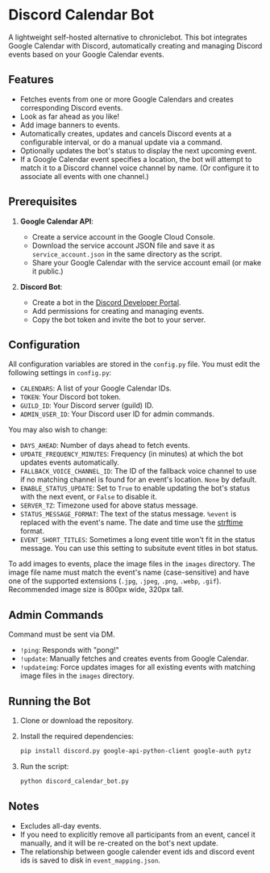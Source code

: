 # Discord Calendar Bot

A lightweight self-hosted alternative to chroniclebot. This bot integrates Google Calendar with Discord, automatically creating and managing Discord events based on your Google Calendar events. 

## Features

- Fetches events from one or more Google Calendars and creates corresponding Discord events.
- Look as far ahead as you like!
- Add image banners to events.
- Automatically creates, updates and cancels Discord events at a configurable interval, or do a manual update via a command.
- Optionally updates the bot's status to display the next upcoming event.
- If a Google Calendar event specifies a location, the bot will attempt to match it to a Discord channel voice channel by name. (Or configure it to associate all events with one channel.)

## Prerequisites

1. **Google Calendar API**:
   - Create a service account in the Google Cloud Console.
   - Download the service account JSON file and save it as `service_account.json` in the same directory as the script.
   - Share your Google Calendar with the service account email (or make it public.)

2. **Discord Bot**:
   - Create a bot in the [Discord Developer Portal](https://discord.com/developers/applications).
   - Add permissions for creating and managing events.
   - Copy the bot token and invite the bot to your server.

## Configuration

All configuration variables are stored in the `config.py` file. You must edit the following settings in `config.py`:

- `CALENDARS`: A list of your Google Calendar IDs.
- `TOKEN`: Your Discord bot token.
- `GUILD_ID`: Your Discord server (guild) ID.
- `ADMIN_USER_ID`: Your Discord user ID for admin commands.

You may also wish to change:

- `DAYS_AHEAD`: Number of days ahead to fetch events.
- `UPDATE_FREQUENCY_MINUTES`: Frequency (in minutes) at which the bot updates events automatically.
- `FALLBACK_VOICE_CHANNEL_ID`: The ID of the fallback voice channel to use if no matching channel is found for an event's location. `None` by default.
- `ENABLE_STATUS_UPDATE`: Set to `True` to enable updating the bot's status with the next event, or `False` to disable it.
- `SERVER_TZ`: Timezone used for above status message.
- `STATUS_MESSAGE_FORMAT`: The text of the status message. `%event` is replaced with the event's name. The date and time use the [strftime](https://strftime.org/) format.
- `EVENT_SHORT_TITLES`: Sometimes a long event title won't fit in the status message. You can use this setting to subsitute event titles in bot status.

To add images to events, place the image files in the `images` directory. The image file name must match the event's name (case-sensitive) and have one of the supported extensions (`.jpg`, `.jpeg`, `.png`, `.webp`, `.gif`). Recommended image size is 800px wide, 320px tall.

## Admin Commands

Command must be sent via DM.

- `!ping`: Responds with "pong!"
- `!update`: Manually fetches and creates events from Google Calendar.
- `!updateimg`: Force updates images for all existing events with matching image files in the `images` directory.

## Running the Bot

1. Clone or download the repository.

2. Install the required dependencies:
   ```bash
   pip install discord.py google-api-python-client google-auth pytz
   ```

3. Run the script:
   ```bash
   python discord_calendar_bot.py
   ```

## Notes
- Excludes all-day events.
- If you need to explicitly remove all participants from an event, cancel it manually, and it will be re-created on the bot's next update.
- The relationship between google calender event ids and discord event ids is saved to disk in `event_mapping.json`.
